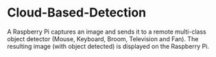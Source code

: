 # Cloud-Based-Detection
A Raspberry Pi captures an image and sends it to a remote multi-class object detector (Mouse, Keyboard, Broom, Television and Fan). The resulting image (with object detected) is displayed on the Raspberry Pi.
